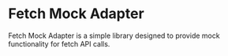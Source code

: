 # Fetch Mock Adapter

Fetch Mock Adapter is a simple library designed to provide mock functionality for fetch API calls.
